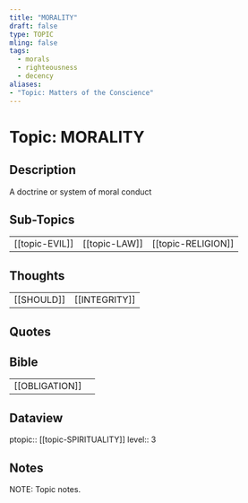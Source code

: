 ```yaml
---
title: "MORALITY"
draft: false
type: TOPIC
mling: false
tags:
  - morals
  - righteousness
  - decency
aliases:
- "Topic: Matters of the Conscience"
---
```

# Topic: MORALITY
## Description
A doctrine or system of moral conduct

## Sub-Topics
|     |     |     |
| --- | --- | --- |
| [[topic-EVIL]] | [[topic-LAW]] | [[topic-RELIGION]] |

## Thoughts
|     |     |
| --- | --- |
| [[SHOULD]] | [[INTEGRITY]] |

## Quotes


## Bible
|     |     |
| --- | --- |
| [[OBLIGATION]] |     |


## Dataview
ptopic:: [[topic-SPIRITUALITY]]
level:: 3

## Notes
NOTE: Topic notes.
